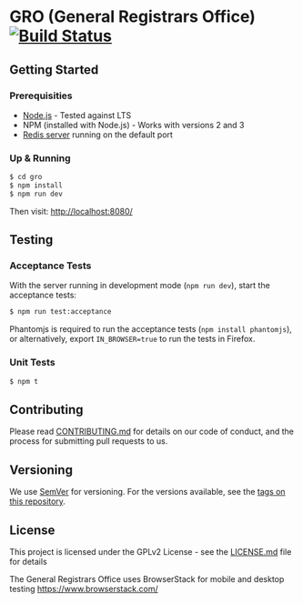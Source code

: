 # GRO (General Registrars Office) [![Build Status](https://drone.digital.homeoffice.gov.uk/api/badges/UKHomeOffice/gro/status.svg)](https://drone.digital.homeoffice.gov.uk/UKHomeOffice/gro)

## Getting Started

### Prerequisities

- [Node.js](https://nodejs.org/en/) - Tested against LTS
- NPM (installed with Node.js) - Works with versions 2 and 3
- [Redis server](http://redis.io/download) running on the default port

### Up & Running

```bash
$ cd gro
$ npm install
$ npm run dev
```

Then visit: [http://localhost:8080/](http://localhost:8080/)

## Testing

### Acceptance Tests
With the server running in development mode (`npm run dev`), start the acceptance tests:

```bash
$ npm run test:acceptance
```
Phantomjs is required to run the acceptance tests (`npm install phantomjs`), or alternatively, export `IN_BROWSER=true` to run the tests in Firefox.

### Unit Tests
```bash
$ npm t
```

## Contributing

Please read [CONTRIBUTING.md](CONTRIBUTING.md) for details on our code of conduct, and the process for submitting pull requests to us.

## Versioning

We use [SemVer](http://semver.org/) for versioning. For the versions available, see the [tags on this repository](https://github.com/your/project/tags).

## License

This project is licensed under the GPLv2 License - see the [LICENSE.md](LICENSE.md) file for details

The General Registrars Office uses BrowserStack for mobile and desktop testing https://www.browserstack.com/

